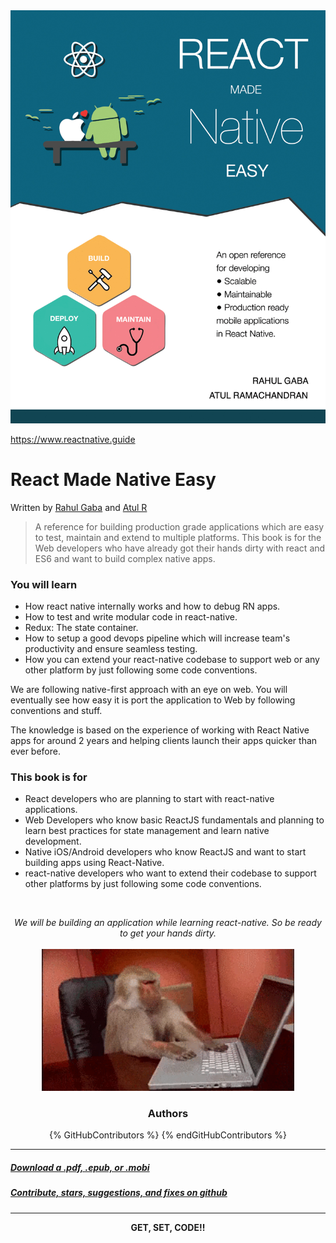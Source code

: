 <div style="text-align:center">
<img src="/cover.jpg" style="display:inline-block;max-height:85vh;" hspace="0">
</div>

 <a href="https://www.reactnative.guide" style="display:block;text-align:center;font-weight:bold;text-decoration:none">https://www.reactnative.guide </a>

# React Made Native Easy
<p >Written by <a href='http://rahulgaba.com'>Rahul Gaba</a> and <a href='http://atulr.com'>Atul R</a></p>


>A reference for building production grade applications which are easy to test, maintain and extend to multiple platforms. This book is for the Web developers who have already got their hands dirty with react and ES6 and want to build complex native apps.

### You will learn

* How react native internally works and how to debug RN apps.
* How to test and write modular code in react-native.
* Redux: The state container.
* How to setup a good devops pipeline which will increase team's productivity and ensure seamless testing.
* How you can extend your react-native codebase to support web or any other platform by just following some code conventions.

We are following native-first approach with an eye on web. You will eventually see how easy it is port the application to Web by following conventions and stuff.

The knowledge is based on the experience of working with React Native apps for around 2 years and helping clients launch their apps quicker than ever before.

### This book is for

- React developers who are planning to start with react-native applications.
- Web Developers who know basic ReactJS fundamentals and planning to learn best practices for state management and learn native development.
- Native iOS/Android developers who know ReactJS and want to start building apps using React-Native.
- react-native developers who want to extend their codebase to support other platforms by just following some code conventions.

<br/>
<p align='center'><i>We will be building an application while learning react-native. So be ready to get your hands dirty.</i>
<br/>
<br/>
  <img src="/assets/images/0/getset.gif" style="width: 80%;display:inline-block;" hspace="20"/>
</p>

<h3 align='center'>Authors</h3>
<center>
  {% GitHubContributors %}
  {% endGitHubContributors %}
</center>

<hr/>

##### [Download a .pdf, .epub, or .mobi](https://www.gitbook.com/book/react-made-native-easy/react-made-native-easy/details)
##### [Contribute, stars, suggestions, and fixes on github](https://github.com/react-made-native-easy/book)

<hr/>
<p align='center'><b>GET, SET, CODE!!</b></p>
